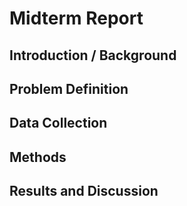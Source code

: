 # Midterm Report
## Introduction / Background

## Problem Definition

## Data Collection

## Methods

## Results and Discussion 


